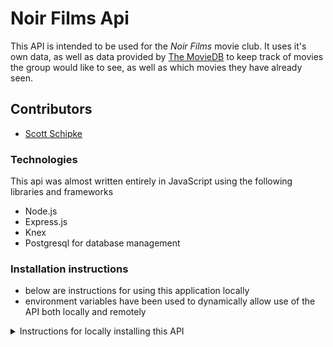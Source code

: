 # Noir Films Api
This API is intended to be used for the _Noir Films_ movie club. It uses it's own data, as well as data provided by [The MovieDB](https://developers.themoviedb.org/3/getting-started) to keep track of movies the group would like to see, as well as which movies they have already seen.

## Contributors 
- [Scott Schipke](https://github.com/sschipke)


### Technologies 
This api was almost written entirely in JavaScript using the following libraries and frameworks
- Node.js
- Express.js
- Knex
- Postgresql for database management
### Installation instructions
- below are instructions for using this application locally
- environment variables have been used to dynamically allow use of the API both locally and remotely

<details>
  <summary>Instructions for locally installing this API</summary>

  1. `clone` down this repo
  1. In the command line run: `$ npm i`
  1. Next run `$ npm start` 
  <br>
  The following message should appear:
  ```javascript
  Palette Producer is running on localhost:3001
  ```
  4. The API is now available for consumption locally

</details>